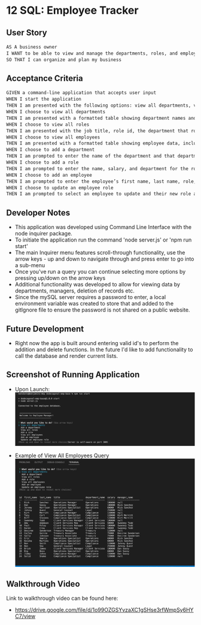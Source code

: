 # 12 SQL: Employee Tracker

## User Story

```md
AS A business owner
I WANT to be able to view and manage the departments, roles, and employees in my company
SO THAT I can organize and plan my business
```

## Acceptance Criteria

```md
GIVEN a command-line application that accepts user input
WHEN I start the application
THEN I am presented with the following options: view all departments, view all roles, view all employees, add a department, add a role, add an employee, and update an employee role
WHEN I choose to view all departments
THEN I am presented with a formatted table showing department names and department ids
WHEN I choose to view all roles
THEN I am presented with the job title, role id, the department that role belongs to, and the salary for that role
WHEN I choose to view all employees
THEN I am presented with a formatted table showing employee data, including employee ids, first names, last names, job titles, departments, salaries, and managers that the employees report to
WHEN I choose to add a department
THEN I am prompted to enter the name of the department and that department is added to the database
WHEN I choose to add a role
THEN I am prompted to enter the name, salary, and department for the role and that role is added to the database
WHEN I choose to add an employee
THEN I am prompted to enter the employee’s first name, last name, role, and manager, and that employee is added to the database
WHEN I choose to update an employee role
THEN I am prompted to select an employee to update and their new role and this information is updated in the database 
```

## Developer Notes
- This application was developed using Command Line Interface with the node inquirer package. 
- To initiate the application run the command 'node server.js' or 'npm run start'
- The main Inquirer menu features scroll-through functionality, use the arrow keys - up and down to navigate through and press enter to go into a sub-menu
- Once you've run a query you can continue selecting more options by pressing up/down on the arrow keys
- Additional functionality was developed to allow for viewing data by departments, managers, deletion of records etc.
- Since the mySQL server requires a password to enter, a local environment variable was created to store that and added to the gitIgnore file to ensure the password is not shared on a public website. 

## Future Development
- Right now the app is built around entering valid id's to perform the addition and delete functions. In the future I'd like to add functionality to call the database and render current lists.

## Screenshot of Running Application
- Upon Launch:
![Launch Image](./Assets/launch-ex.jpeg)

- Example of View All Employees Query
![Employee Query](./Assets/query-example.jpeg)


## Walkthrough Video
Link to walkthrough video can be found here:

- https://drive.google.com/file/d/1o99OZGSYvzaXC1gSHse3rfWmpSy6HYC7/view
